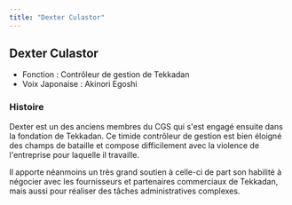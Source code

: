 ```yaml
---
title: "Dexter Culastor"
---
```


Dexter Culastor
---------------





* Fonction : Contrôleur de gestion de Tekkadan
* Voix Japonaise : Akinori Egoshi


### Histoire


Dexter est un des anciens membres du CGS qui s'est engagé ensuite dans la fondation de Tekkadan. Ce timide contrôleur de gestion est bien éloigné des champs de bataille et compose difficilement avec la violence de l'entreprise pour laquelle il travaille. 


Il apporte néanmoins un très grand soutien à celle-ci de part son habilité à négocier avec les fournisseurs et partenaires commerciaux de Tekkadan, mais aussi pour réaliser des tâches administratives complexes. 



